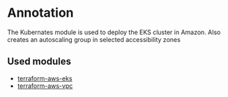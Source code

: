 # Annotation
The Kubernates module is used to deploy the EKS cluster in Amazon. Also creates an autoscaling group in selected accessibility zones

## Used modules

- [terraform-aws-eks](https://github.com/terraform-aws-modules/terraform-aws-eks)
- [terraform-aws-vpc](https://github.com/terraform-aws-modules/terraform-aws-vpc)
